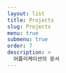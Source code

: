 ```yaml
---
layout: list
title: Projects
slug: Projects
menu: true
submenu: true
order: 7
description: >
  어플리케이션의 문서
---
```

